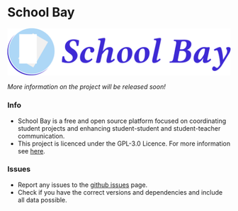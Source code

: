# School Bay

![School Bay Icon-Text Logo](logo.png)

*More information on the project will be released soon!*

### Info
- School Bay is a free and open source platform focused on coordinating student projects and enhancing student-student and student-teacher communication.
- This project is licenced under the GPL-3.0 Licence. For more information see [here](LICENSE.md).

### Issues
- Report any issues to the [github issues](../../issues) page.
- Check if you have the correct versions and dependencies and include all data possible.

